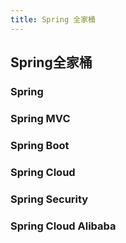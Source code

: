 ```yaml
---
title: Spring 全家桶
---
```


## Spring全家桶

### Spring

### Spring MVC

### Spring Boot

### Spring Cloud

### Spring Security

### Spring Cloud Alibaba